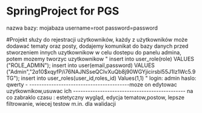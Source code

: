 # SpringProject for PGS

nazwa bazy: mojabaza
username=root
password=password

#Projekt służy do rejestracji użytkowników, każdy z użytkowników może dodawać tematy oraz posty, 
  dodajemy komunikat do bazy danych  przed stworzeniem innych uzytkownikow w celu dostepu do panelu admina, potem mozemy tworzyc uzytkownikow
"
insert into user_role(role) VALUES ("ROLE_ADMIN");
insert into user(email,password) VALUES ("Admin","$2a$10$xqyfP/i76NAJNSseQCIvXuQb8j90WGYjicirsbl55J1Iz1Wc5.9TG");
insert into user_roles(user_id,roles_id) Values(1,1)
"
login: admin     haslo: qwerty   - -----------------------------------------moze on edytowac uzytkownikow,usuwac ich
---------------------------------------------- na co zabraklo czasu : estetyczny wygląd, edycja tematow,postow, lepsze filtrowanie, wiecej testow m.in. dla walidacji
